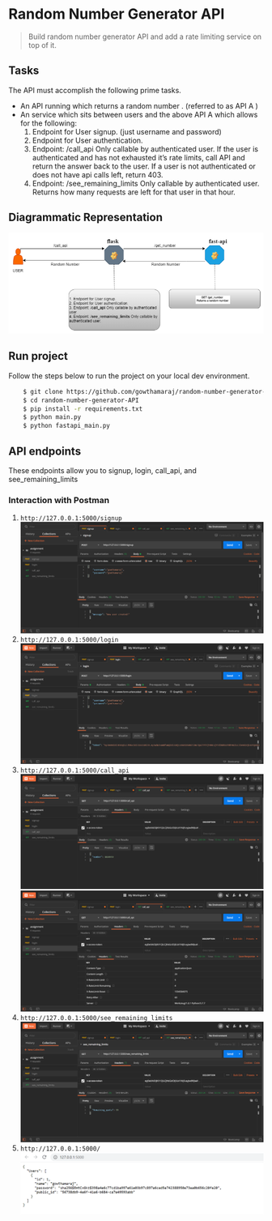 # Random Number Generator API
> Build random number generator API and add a rate limiting service on top of it.

## Tasks
The API must accomplish the following prime tasks.
 - An API running which returns a random number . (referred to as API A )
 - An service which sits between users and the above API A which allows for the following:
    1. Endpoint for User signup. (just username and password)
    2. Endpoint for User authentication.
    3. Endpoint: /call_api Only callable by authenticated user. If the user is authenticated and has not exhausted it’s rate limits, call API and return the answer back to the user. If a user is not authenticated or does not have api calls left, return 403.
    4. Endpoint: /see_remaining_limits Only callable by authenticated user. Returns how many requests are left for that user in that hour.

## Diagrammatic Representation
![](screenshot/Diagrammatic.PNG)

## Run project
Follow the steps below to run the project on your local dev environment.
```sh
    $ git clone https://github.com/gowthamaraj/random-number-generator-API.git
    $ cd random-number-generator-API
    $ pip install -r requirements.txt
    $ python main.py
    $ python fastapi_main.py
```

## API endpoints
These endpoints allow you to signup, login, call_api, and see_remaining_limits

### Interaction with Postman
1. `http://127.0.0.1:5000/signup`
![](screenshot/signup.PNG)
2. `http://127.0.0.1:5000/login`
![](screenshot/login.PNG)
3. `http://127.0.0.1:5000/call_api`
![](screenshot/call_api1.PNG)
![](screenshot/call_api2.PNG)
4. `http://127.0.0.1:5000/see_remaining_limits`
![](screenshot/see_remaining_limits.PNG)
5. `http://127.0.0.1:5000/`
![](screenshot/1.PNG)
